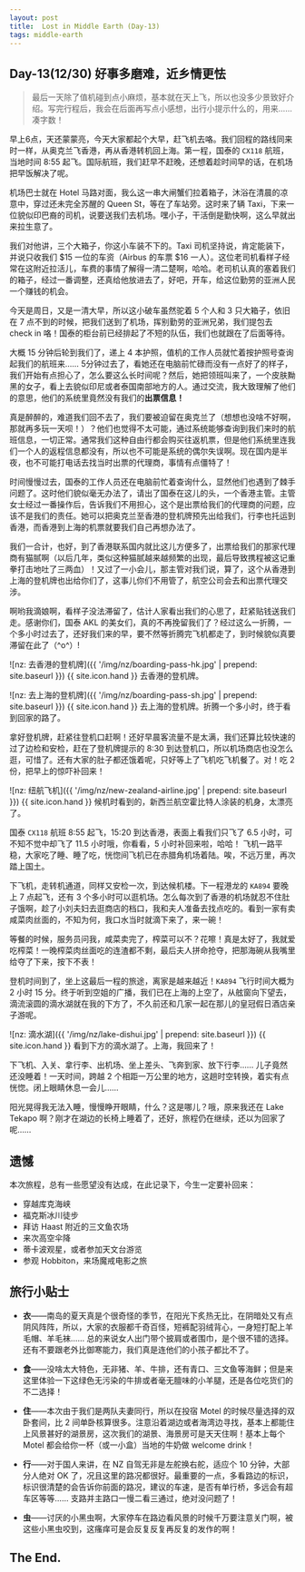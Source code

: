 ```yaml
---
layout: post
title:  Lost in Middle Earth (Day-13)
tags: middle-earth
---
```

## Day-13(12/30) 好事多磨难，近乡情更怯

> 最后一天除了值机碰到点小麻烦，基本就在天上飞，所以也没多少景致好介绍。写完行程后，我会在后面再写点小感想，出行小提示什么的，用来…… 凑字数！
<!--more-->

早上6点，天还蒙蒙亮，今天大家都起个大早，赶飞机去咯。我们回程的路线同来时一样，从奥克兰飞香港，再从香港转机回上海。第一程，国泰的 `CX118` 航班，当地时间 8:55 起飞。国际航班，我们赶早不赶晚，还想着趁时间早的话，在机场把早饭解决了呢。

机场巴士就在 Hotel 马路对面，我么这一串大闸蟹们拉着箱子，沐浴在清晨的凉意中，穿过还未完全苏醒的 Queen St，等在了车站旁。这时来了辆 Taxi，下来一位貌似印巴裔的司机，说要送我们去机场。嘿小子，干活倒是勤快啊，这么早就出来拉生意了。

我们对他讲，三个大箱子，你这小车装不下的。Taxi 司机坚持说，肯定能装下，并说只收我们 $15 一位的车资（Airbus 的车票 $16 一人）。这位老司机看样子经常在这附近拉活儿，车费的事情了解得一清二楚啊，哈哈。老司机认真的塞着我们的箱子，经过一番调整，还真给他放进去了，好吧，开车，给这位勤劳的亚洲人民一个赚钱的机会。

今天是周日，又是一清大早，所以这小破车虽然驼着 5 个人和 3 只大箱子，依旧在 7 点不到的时候，把我们送到了机场，挥别勤劳的亚洲兄弟，我们提包去 check in 咯！国泰的柜台前已经排起了不短的队伍，我们也就跟在了后面等待。

大概 15 分钟后轮到我们了，递上 4 本护照，值机的工作人员就忙着按护照号查询起我们的航班来…… 5分钟过去了，看她还在电脑前忙碌而没有一点好了的样子，我们开始有点担心了，怎么要这么长时间呢？然后，她把领班叫来了，一个皮肤黝黑的女子，看上去貌似印尼或者泰国南部地方的人。通过交流，我大致理解了他们的意思，他们的系统里竟然没有我们的**出票信息！**

真是醉醉的，难道我们回不去了，我们要被迫留在奥克兰了（想想也没啥不好啊，那就再多玩一天呗！）？他们也觉得不太可能，通过系统能够查询到我们来时的航班信息，一切正常。通常我们这种自由行都会购买往返机票，但是他们系统里连我们一个人的返程信息都没有，所以也不可能是系统的偶尔失误啊。现在国内是半夜，也不可能打电话去找当时出票的代理商，事情有点僵特了！

时间慢慢过去，国泰的工作人员还在电脑前忙着查询什么，显然他们也遇到了棘手问题了。这时他们貌似毫无办法了，请出了国泰在这儿的头，一个香港主管。主管女士经过一番操作后，告诉我们不用担心，这个是出票给我们的代理商的问题，应该不是我们的责任。她可以把奥克兰至香港的登机牌预先出给我们，行李也托运到香港，而香港到上海的机票就要我们自己再想办法了。

我们一合计，也好，到了香港联系国内就比这儿方便多了，出票给我们的那家代理商有猫腻啊（以后几年，类似这种猫腻越来越频繁的出现，最后导致携程被这记重拳打击地吐了三两血）！又过了一小会儿，那主管对我们说，算了，这个从香港到上海的登机牌也出给你们了，这事儿你们不用管了，航空公司会去和出票代理交涉。

啊哟我滴娘啊，看样子没法滞留了，估计人家看出我们的心思了，赶紧贴钱送我们走。感谢你们，国泰 AKL 的美女们，真的不再挽留我们了？经过这么一折腾，一个多小时过去了，还好我们来的早，要不然等折腾完飞机都走了，到时候貌似真要滞留在此了（^o^）!

![nz: 去香港的登机牌]({{ '/img/nz/boarding-pass-hk.jpg' | prepend: site.baseurl }})
{{ site.icon.hand }} <span>去香港的登机牌。</span>

![nz: 去上海的登机牌]({{ '/img/nz/boarding-pass-sh.jpg' | prepend: site.baseurl }})
{{ site.icon.hand }} <span>去上海的登机牌。折腾一个多小时，终于看到回家的路了。</span>

拿好登机牌，赶紧往登机口赶啊！还好早晨客流量不是太满，我们还算比较快速的过了边检和安检，赶在了登机牌提示的 8:30 到达登机口，所以机场商店也没怎么逛，可惜了。还有大家的肚子都还饿着呢，只好等上了飞机吃飞机餐了。对！吃 2 份，把早上的惊吓补回来！

![nz: 纽航飞机]({{ '/img/nz/new-zealand-airline.jpg' | prepend: site.baseurl }})
{{ site.icon.hand }} <span>候机时看到的，新西兰航空霍比特人涂装的机身，太漂亮了。</span>

国泰 `CX118` 航班 8:55 起飞，15:20 到达香港，表面上看我们只飞了 6.5 小时，可不知不觉中却飞了 11.5 小时哦，你看看，5 小时补回来啦，哈哈！ 飞机一路平稳，大家吃了睡、睡了吃，恍惚间飞机已在赤腊角机场着陆。唉，不远万里，再次踏上国土。

下飞机，走转机通道，同样又安检一次，到达候机楼。下一程港龙的 `KA894` 要晚上 7 点起飞，还有 3 个多小时可以逛机场。怎么每次到了香港的机场就忍不住肚子饿啊，趁了小刘夫妇去逛商店的档口，我和夫人准备去找点吃的。看到一家有卖咸菜肉丝面的，不知为何，我口水当时就滴下来了，来一碗！

等餐的时候，服务员问我，咸菜卖完了，榨菜可以不？花嚓！真是太好了，我就爱吃榨菜！一晚榨菜肉丝面吃的连渣都不剩，最后夫人拼命抢夺，把那海碗从我嘴里给夺了下来，按下不表！

登机时间到了，坐上这最后一程的旅途，离家是越来越近！`KA894` 飞行时间大概为 2 小时 15 分。终于听到空姐的广播，我们已在上海的上空了，从舷窗向下望去，滴流滚圆的滴水湖就在我的下方了，不久前还和几家一起在那儿的皇冠假日酒店亲子游呢。

![nz: 滴水湖]({{ '/img/nz/lake-dishui.jpg' | prepend: site.baseurl }})
{{ site.icon.hand }} <span>看到下方的滴水湖了。上海，我回来了！</span>

下飞机、入关、拿行李、出机场、坐上差头、飞奔到家、放下行李…… 儿子竟然还没睡着！一天时间，跨越 2 个相距一万公里的地方，这趟时空转换，着实有点恍惚。闭上眼睛休息一会儿……

阳光晃得我无法入睡，慢慢睁开眼睛，什么？这是哪儿？哦，原来我还在 Lake Tekapo 啊？刚才在湖边的长椅上睡着了，还好，旅程仍在继续，还以为回家了呢……

## 遗憾

本次旅程，总有一些愿望没有达成，在此记录下，今生一定要补回来：

- 穿越库克海峡
- 福克斯冰川徒步
- 拜访 Haast 附近的三文鱼农场
- 来次高空伞降
- 蒂卡波观星，或者参加天文台游览
- 参观 Hobbiton，来场魔戒电影之旅

## 旅行小贴士

- __衣__——南岛的夏天真是个很奇怪的季节，在阳光下炙热无比，在阴暗处又有点阴风阵阵，所以，大家的衣服都千奇百怪，短裤配羽绒背心，一身短打配上羊毛帽、羊毛袜…… 总的来说女人出门带个披肩或者围巾，是个很不错的选择。还有不要跟老外比御寒能力，我们真是连他们的小孩子都比不了。

- __食__——没啥太大特色，无非猪、羊、牛排，还有青口、三文鱼等海鲜；但是来这里体验一下这绿色无污染的牛排或者毫无膻味的小羊腿，还是各位吃货们的不二选择！

- __住__——本次由于我们是两队夫妻同行，所以在投宿 Motel 的时候尽量选择的双卧套间，比 2 间单卧核算很多。注意沿着湖边或者海湾边寻找，基本上都能住上风景甚好的湖景房，这次我们的湖景、海景房可是天天住啊！基本上每个 Motel 都会给你一杯（或一小盒）当地的牛奶做 welcome drink！

- __行__——对于国人来讲，在 NZ 自驾无非是左舵换右舵，适应个 10 分钟，大部分人绝对 OK 了，况且这里的路况都很好。最重要的一点，多看路边的标识，标识很清楚的会告诉你前面的路况，建议的车速，是否有单行桥，多远会有超车区等等…… 支路并主路口一慢二看三通过，绝对没问题了！

- __虫__——讨厌的小黑虫啊，大家停车在路边看风景的时候千万要注意关门啊，被这些小黑虫咬到，这瘙痒可是会反复反复再反复的发作的啊！

## <i class="fa fa-angle-double-right"></i> The End.
